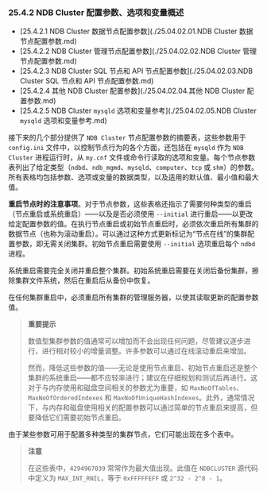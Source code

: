 ### 25.4.2 NDB Cluster 配置参数、选项和变量概述

- [25.4.2.1 NDB Cluster 数据节点配置参数](./25.04.02.01.NDB Cluster 数据节点配置参数.md)
- [25.4.2.2 NDB Cluster 管理节点配置参数](./25.04.02.02.NDB Cluster 管理节点配置参数.md)
- [25.4.2.3 NDB Cluster SQL 节点和 API 节点配置参数](./25.04.02.03.NDB Cluster SQL 节点和 API 节点配置参数.md)
- [25.4.2.4 其他 NDB Cluster 配置参数](./25.04.02.04.其他 NDB Cluster 配置参数.md)
- [25.4.2.5 NDB Cluster `mysqld` 选项和变量参考](./25.04.02.05.NDB Cluster `mysqld` 选项和变量参考.md)

接下来的几个部分提供了 `NDB Cluster` 节点配置参数的摘要表，这些参数用于 `config.ini` 文件中，以控制节点行为的各个方面，还包括在 `mysqld` 作为 `NDB Cluster` 进程运行时，从 `my.cnf` 文件或命令行读取的选项和变量。每个节点参数表列出了给定类型（`ndbd`、`ndb_mgmd`、`mysqld`、`computer`、`tcp` 或 `shm`）的参数。所有表格均包括参数、选项或变量的数据类型，以及适用的默认值、最小值和最大值。

**重启节点时的注意事项**。对于节点参数，这些表格还指示了需要何种类型的重启（节点重启或系统重启）——以及是否必须使用 `--initial` 进行重启——以更改给定配置参数的值。在执行节点重启或初始节点重启时，必须依次重启所有集群的数据节点（也称为滚动重启）。可以通过这种方式更新标记为“节点在线”的集群配置参数，即无需关闭集群。初始节点重启需要使用 `--initial` 选项重启每个 `ndbd` 进程。

系统重启需要完全关闭并重启整个集群。初始系统重启需要在关闭后备份集群，擦除集群文件系统，然后在重启后从备份中恢复。

在任何集群重启中，必须重启所有集群的管理服务器，以使其读取更新的配置参数值。

> **重要提示**
>
> 数值型集群参数的值通常可以增加而不会出现任何问题，尽管建议逐步进行，进行相对较小的增量调整。许多参数可以通过在线滚动重启来增加。
>
> 然而，降低这些参数的值——无论是使用节点重启、初始节点重启还是整个集群的系统重启——都不应轻率进行；建议在仔细规划和测试后再进行。这对于与内存使用和磁盘空间相关的参数尤为重要，如 `MaxNoOfTables`、`MaxNoOfOrderedIndexes` 和 `MaxNoOfUniqueHashIndexes`。此外，通常情况下，与内存和磁盘使用相关的配置参数可以通过简单的节点重启来提高，但要降低它们需要初始节点重启。

由于某些参数可用于配置多种类型的集群节点，它们可能出现在多个表中。

> **注意**
>
> 在这些表中，`4294967039` 常常作为最大值出现。此值在 `NDBCLUSTER` 源代码中定义为 `MAX_INT_RNIL`，等于 `0xFFFFFEFF` 或 `2^32 - 2^8 - 1`。